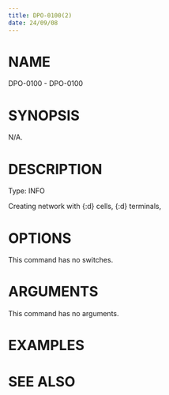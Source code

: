 ```yaml
---
title: DPO-0100(2)
date: 24/09/08
---
```


# NAME

DPO-0100 - DPO-0100

# SYNOPSIS

N/A.

# DESCRIPTION

Type: INFO

Creating network with {:d} cells, {:d} terminals,

# OPTIONS

This command has no switches.

# ARGUMENTS

This command has no arguments.

# EXAMPLES

# SEE ALSO
